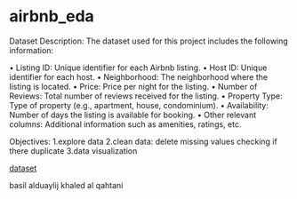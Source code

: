 # airbnb_eda
Dataset Description:
The dataset used for this project includes the following information:
  
  •	Listing ID: Unique identifier for each Airbnb listing.
	•	Host ID: Unique identifier for each host.
	•	Neighborhood: The neighborhood where the listing is located.
	•	Price: Price per night for the listing.
	•	Number of Reviews: Total number of reviews received for the listing.
	•	Property Type: Type of property (e.g., apartment, house, condominium).
	•	Availability: Number of days the listing is available for booking.
	•	Other relevant columns: Additional information such as amenities, ratings, etc.

Objectives: 
1.explore data 
2.clean data: delete missing values checking if there duplicate 
3.data visualization

 [dataset](https://drive.google.com/file/d/1_Mgez0YdnVIwaP5tVbK95TfiT9yBX3lU/view?usp=sharing)

basil alduaylij
khaled al qahtani

